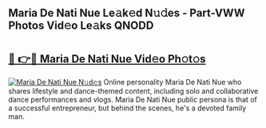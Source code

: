 ## Maria De Nati Nue Le𝚊k𝚎d N𝚞𝚍es - Part-VWW Photos Vid𝚎o Le𝚊ks QNODD

# <h2><a href="http://fb8hbk4.evod.top/?m=Maria+De+Nati+Nue">🔗 👉🔴 Maria De Nati Nue Vid𝚎o Ph𝚘t𝚘s</a></h2>

[![Maria De Nati Nue N𝚞d𝚎s](https://i.imgur.com/8V9OHl7.gif)](http://fb8hbk4.evod.top/?m=Maria+De+Nati+Nue)
Online personality Maria De Nati Nue who shares lifestyle and dance-themed content, including solo and collaborative dance performances and vlogs. Maria De Nati Nue public persona is that of a successful entrepreneur, but behind the scenes, he's a devoted family man. 
